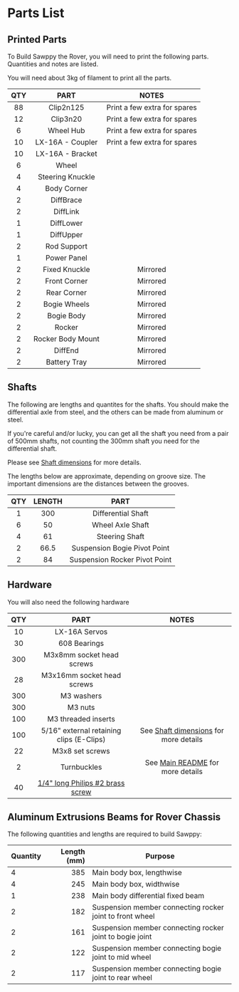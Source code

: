 # Parts List

## Printed Parts
To Build Sawppy the Rover, you will need to print the following parts. Quantities and notes are listed.

You will need about 3kg of filament to print all the parts.

| QTY | PART | NOTES |
|:---:|:----:|:-----:|
| 88 | Clip2n125 | Print a few extra for spares |
| 12 | Clip3n20 | Print a few extra for spares |
| 6 | Wheel Hub | Print a few extra for spares |
| 10 | LX-16A - Coupler | Print a few extra for spares |
| 10 | LX-16A - Bracket | |
| 6 | Wheel | |
| 4 | Steering Knuckle | |
| 4 | Body Corner | |
| 2 | DiffBrace | |
| 2 | DiffLink | |
| 1 | DiffLower | |
| 1 | DiffUpper | |
| 2 | Rod Support | |
| 1 | Power Panel | |
| 2 | Fixed Knuckle | Mirrored |
| 2 | Front Corner | Mirrored |
| 2 | Rear Corner | Mirrored |
| 2 | Bogie Wheels | Mirrored |
| 2 | Bogie Body | Mirrored |
| 2 | Rocker | Mirrored |
| 2 | Rocker Body Mount | Mirrored |
| 2 | DiffEnd | Mirrored |
| 2 | Battery Tray | Mirrored |

## Shafts
The following are lengths and quantites for the shafts. You should make the differential axle from steel, and the others can be made from aluminum or steel.

If you're careful and/or lucky, you can get all the shaft you need from a pair of 500mm shafts, not counting the 300mm shaft you need for the differential shaft.

Please see [Shaft dimensions](Shaft8mm.md) for more details.

The lengths below are approximate, depending on groove size. The important dimensions are the distances between the grooves.

| QTY | LENGTH | PART |
|:---:|:----:|:-----:|
| 1 | 300 | Differential Shaft |
| 6 | 50 | Wheel Axle Shaft |
| 4 | 61 | Steering Shaft |
| 2 | 66.5 | Suspension Bogie Pivot Point |
| 2 | 84 | Suspension Rocker Pivot Point |

## Hardware

You will also need the following hardware

| QTY | PART | NOTES |
|:---:|:----:|:-----:|
| 10 | LX-16A Servos | |
| 30 | 608 Bearings | |
| 300 | M3x8mm socket head screws | |
|  28 | M3x16mm socket head screws | |
| 300 | M3 washers | |
| 300 | M3 nuts | |
| 100 | M3 threaded inserts | |
| 100 | 5/16" external retaining clips (E-Clips) | See [Shaft dimensions](Shaft8mm.md) for more details |
| 22 | M3x8 set screws | |
| 2 | Turnbuckles | See [Main README](README.md) for more details |
| 40 | [1/4" long Philips #2 brass screw](https://www.mcmaster.com/#98685a220) | |



## Aluminum Extrusions Beams for Rover Chassis

The following quantities and lengths are required to build Sawppy:

Quantity | Length (mm) | Purpose
--- | ---: | ---
4 | 385 | Main body box, lengthwise
4 | 245 | Main body box, widthwise
1 | 238 | Main body differential fixed beam
2 | 182 | Suspension member connecting rocker joint to front wheel
2 | 161 | Suspension member connecting rocker joint to bogie joint
2 | 122 | Suspension member connecting bogie joint to mid wheel
2 | 117 | Suspension member connecting bogie joint to rear wheel

